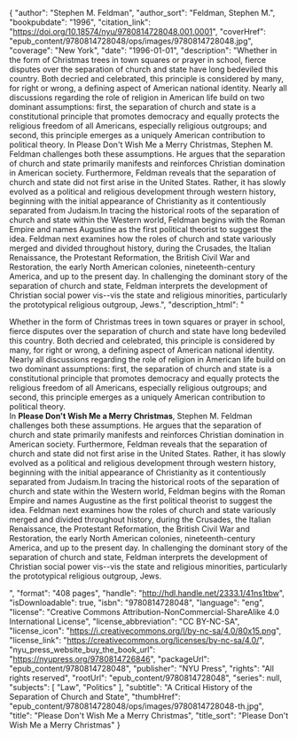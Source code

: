 {
  "author": "Stephen M. Feldman",
  "author_sort": "Feldman, Stephen M.",
  "bookpubdate": "1996",
  "citation_link": "https://doi.org/10.18574/nyu/9780814728048.001.0001",
  "coverHref": "epub_content/9780814728048/ops/images/9780814728048.jpg",
  "coverage": "New York",
  "date": "1996-01-01",
  "description": "Whether in the form of Christmas trees in town squares or prayer in school, fierce disputes over the separation of church and state have long bedeviled this country. Both decried and celebrated, this principle is considered by many, for right or wrong, a defining aspect of American national identity. Nearly all discussions regarding the role of religion in American life build on two dominant assumptions: first, the separation of church and state is a constitutional principle that promotes democracy and equally protects the religious freedom of all Americans, especially religious outgroups; and second, this principle emerges as a uniquely American contribution to political theory. In Please Don't Wish Me a Merry Christmas, Stephen M. Feldman challenges both these assumptions. He argues that the separation of church and state primarily manifests and reinforces Christian domination in American society. Furthermore, Feldman reveals that the separation of church and state did not first arise in the United States. Rather, it has slowly evolved as a political and religious development through western history, beginning with the initial appearance of Christianity as it contentiously separated from Judaism.In tracing the historical roots of the separation of church and state within the Western world, Feldman begins with the Roman Empire and names Augustine as the first political theorist to suggest the idea. Feldman next examines how the roles of church and state variously merged and divided throughout history, during the Crusades, the Italian Renaissance, the Protestant Reformation, the British Civil War and Restoration, the early North American colonies, nineteenth-century America, and up to the present day. In challenging the dominant story of the separation of church and state, Feldman interprets the development of Christian social power vis--vis the state and religious minorities, particularly the prototypical religious outgroup, Jews.",
  "description_html": "<p>Whether in the form of Christmas trees in town squares or prayer in school, fierce disputes over the separation of church and state have long bedeviled this country. Both decried and celebrated, this principle is considered by many, for right or wrong, a defining aspect of American national identity.<br> Nearly all discussions regarding the role of religion in American life build on two dominant assumptions: first, the separation of church and state is a constitutional principle that promotes democracy and equally protects the religious freedom of all Americans, especially religious outgroups; and second, this principle emerges as a uniquely American contribution to political theory.<br> In <b>Please Don't Wish Me a Merry Christmas</b>, Stephen M. Feldman challenges both these assumptions. He argues that the separation of church and state primarily manifests and reinforces Christian domination in American society. Furthermore, Feldman reveals that the separation of church and state did not first arise in the United States. Rather, it has slowly evolved as a political and religious development through western history, beginning with the initial appearance of Christianity as it contentiously separated from Judaism.In tracing the historical roots of the separation of church and state within the Western world, Feldman begins with the Roman Empire and names Augustine as the first political theorist to suggest the idea. Feldman next examines how the roles of church and state variously merged and divided throughout history, during the Crusades, the Italian Renaissance, the Protestant Reformation, the British Civil War and Restoration, the early North American colonies, nineteenth-century America, and up to the present day. In challenging the dominant story of the separation of church and state, Feldman interprets the development of Christian social power vis--vis the state and religious minorities, particularly the prototypical religious outgroup, Jews.</p>",
  "format": "408 pages",
  "handle": "http://hdl.handle.net/2333.1/41ns1tbw",
  "isDownloadable": true,
  "isbn": "9780814728048",
  "language": "eng",
  "license": "Creative Commons Attribution-NonCommercial-ShareAlike 4.0 International License",
  "license_abbreviation": "CC BY-NC-SA",
  "license_icon": "https://i.creativecommons.org/l/by-nc-sa/4.0/80x15.png",
  "license_link": "https://creativecommons.org/licenses/by-nc-sa/4.0/",
  "nyu_press_website_buy_the_book_url": "https://nyupress.org/9780814726846",
  "packageUrl": "epub_content/9780814728048",
  "publisher": "NYU Press",
  "rights": "All rights reserved",
  "rootUrl": "epub_content/9780814728048",
  "series": null,
  "subjects": [
    "Law",
    "Politics"
  ],
  "subtitle": "A Critical History of the Separation of Church and State",
  "thumbHref": "epub_content/9780814728048/ops/images/9780814728048-th.jpg",
  "title": "Please Don't Wish Me a Merry Christmas",
  "title_sort": "Please Don't Wish Me a Merry Christmas"
}
